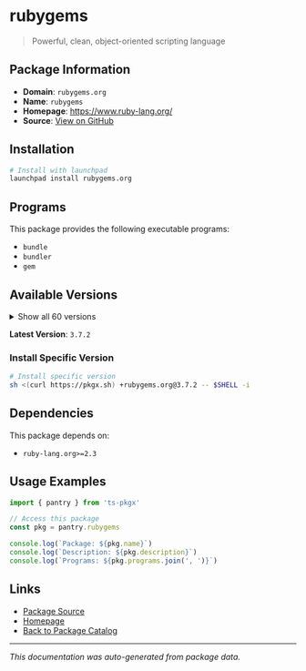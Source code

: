 # rubygems

> Powerful, clean, object-oriented scripting language

## Package Information

- **Domain**: `rubygems.org`
- **Name**: `rubygems`
- **Homepage**: https://www.ruby-lang.org/
- **Source**: [View on GitHub](https://github.com/pkgxdev/pantry/tree/main/projects/rubygems.org/package.yml)

## Installation

```bash
# Install with launchpad
launchpad install rubygems.org
```

## Programs

This package provides the following executable programs:

- `bundle`
- `bundler`
- `gem`

## Available Versions

<details>
<summary>Show all 60 versions</summary>

- `3.7.2`, `3.7.1`, `3.7.0`, `3.6.9`, `3.6.8`
- `3.6.7`, `3.6.6`, `3.6.5`, `3.6.4`, `3.6.3`
- `3.6.2`, `3.6.1`, `3.6.0`, `3.5.23`, `3.5.22`
- `3.5.21`, `3.5.20`, `3.5.19`, `3.5.18`, `3.5.17`
- `3.5.16`, `3.5.15`, `3.5.14`, `3.5.13`, `3.5.12`
- `3.5.11`, `3.5.10`, `3.5.9`, `3.5.8`, `3.5.7`
- `3.5.6`, `3.5.5`, `3.5.4`, `3.5.3`, `3.5.2`
- `3.5.1`, `3.5.0`, `3.4.22`, `3.4.21`, `3.4.20`
- `3.4.19`, `3.4.18`, `3.4.17`, `3.4.16`, `3.4.15`
- `3.4.14`, `3.4.13`, `3.4.10`, `3.4.9`, `3.4.7`
- `3.4.6`, `3.4.5`, `3.4.3`, `3.4.2`, `3.4.1`
- `3.4.0`, `3.3.27`, `3.3.26`, `3.3.25`, `3.2.34`

</details>

**Latest Version**: `3.7.2`

### Install Specific Version

```bash
# Install specific version
sh <(curl https://pkgx.sh) +rubygems.org@3.7.2 -- $SHELL -i
```

## Dependencies

This package depends on:

- `ruby-lang.org>=2.3`

## Usage Examples

```typescript
import { pantry } from 'ts-pkgx'

// Access this package
const pkg = pantry.rubygems

console.log(`Package: ${pkg.name}`)
console.log(`Description: ${pkg.description}`)
console.log(`Programs: ${pkg.programs.join(', ')}`)
```

## Links

- [Package Source](https://github.com/pkgxdev/pantry/tree/main/projects/rubygems.org/package.yml)
- [Homepage](https://www.ruby-lang.org/)
- [Back to Package Catalog](../../package-catalog.md)

---

*This documentation was auto-generated from package data.*
